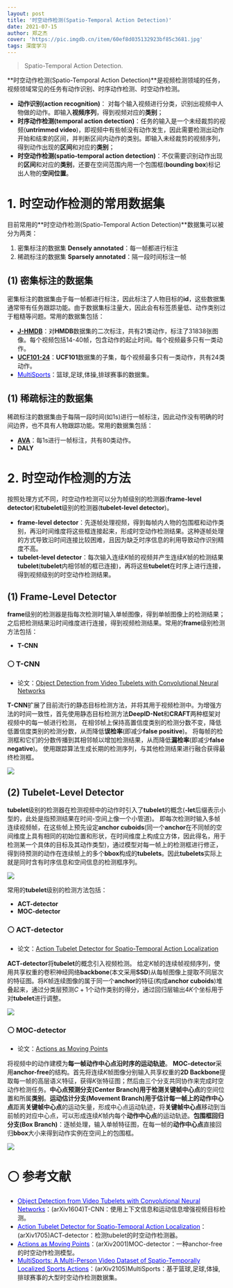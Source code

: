 ```yaml
---
layout: post
title: '时空动作检测(Spatio-Temporal Action Detection)'
date: 2021-07-15
author: 郑之杰
cover: 'https://pic.imgdb.cn/item/60ef8d035132923bf85c3681.jpg'
tags: 深度学习
---
```


> Spatio-Temporal Action Detection.

**时空动作检测(Spatio-Temporal Action Detection)**是视频检测领域的任务，视频领域常见的任务有动作识别、时序动作检测、时空动作检测。
- **动作识别(action recognition)**： 对每个输入视频进行分类，识别出视频中人物做的动作。即输入**视频序列**，得到视频对应的**类别**；
- **时序动作检测(temporal action detection)**：任务的输入是一个未经裁剪的视频(**untrimmed video**)，即视频中有些帧没有动作发生，因此需要检测出动作开始和结束的区间，并判断区间内动作的类别。即输入未经裁剪的视频序列，得到动作出现的**区间**和对应的**类别**；
- **时空动作检测(spatio-temporal action detection)**：不仅需要识别动作出现的**区间**和对应的**类别**，还要在空间范围内用一个包围框(**bounding box**)标记出人物的**空间位置**。

# 1. 时空动作检测的常用数据集
目前常用的**时空动作检测(Spatio-Temporal Action Detection)**数据集可以被分为两类：
1. 密集标注的数据集 **Densely annotated**：每一帧都进行标注
2. 稀疏标注的数据集 **Sparsely annotated**：隔一段时间标注一帧

## (1) 密集标注的数据集
密集标注的数据集由于每一帧都进行标注，因此标注了人物目标的**id**，这些数据集通常带有任务跟踪功能。由于数据集标注量大，因此会有标签质量低、动作类别过于粗糙等问题。常用的数据集包括：
- [**J-HMDB**](http://jhmdb.is.tue.mpg.de/)：对**HMDB**数据集的二次标注，共有$21$类动作，标注了$31838$张图像。每个视频包括$14$-$40$帧，包含动作的起止时间。每个视频最多只有一类动作。
- [**UCF101-24**](https://github.com/gurkirt/corrected-UCF101-Annots)：**UCF101**数据集的子集，每个视频最多只有一类动作，共有$24$类动作。
- [<font color=Blue>MultiSports</font>](https://0809zheng.github.io/2021/07/16/multisports.html)：篮球,足球,体操,排球赛事的数据集。

## (1) 稀疏标注的数据集
稀疏标注的数据集由于每隔一段时间(如$1$s)进行一帧标注，因此动作没有明确的时间边界，也不具有人物跟踪功能。常用的数据集包括：
- [**AVA**](https://arxiv.org/abs/1705.08421)：每$1$s进行一帧标注，共有$80$类动作。
- **DALY**

# 2. 时空动作检测的方法
按照处理方式不同，时空动作检测可以分为帧级别的检测器(**frame-level detector**)和**tubelet**级别的检测器(**tubelet-level detector**)。
- **frame-level detector**：先逐帧处理视频，得到每帧内人物的包围框和动作类别，再沿时间维度将这些框连接起来，形成时空动作检测结果。这种逐帧处理的方式导致沿时间连接比较困难，且因为缺乏时序信息的利用导致动作识别精度不高。
- **tubelet-level detector**：每次输入连续$K$帧的视频并产生连续$K$帧的检测结果**tubelet**(**tubelet**内相邻帧的框已连接)，再将这些**tubelet**在时序上进行连接，得到视频级别的时空动作检测结果。

## (1) Frame-Level Detector
**frame**级别的检测器是指每次检测时输入单帧图像，得到单帧图像上的检测结果；之后把检测结果沿时间维度进行连接，得到视频检测结果。常用的**frame**级别检测方法包括：
- **T-CNN**

### ⚪ T-CNN
- 论文：[Object Detection from Video Tubelets with Convolutional Neural Networks](https://0809zheng.github.io/2021/06/10/tcnn.html)

**T-CNN**扩展了目前流行的静态目标检测方法，并将其用于视频检测中。为增强方法的时间一致性，首先使用静态目标检测方法**DeepID-Net**和**CRAFT**两种框架对视频中的每一帧进行检测，
在相邻帧上保持高置信度类别的检测分数不变，降低低置信度类别的检测分数，从而降低**误检率**(即减少**false positive**)。
将每帧的检测框和它们的分数传播到其相邻帧以增加检测结果，从而降低**漏检率**(即减少**false negative**)。
使用跟踪算法生成长期的检测序列，与其他检测结果进行融合获得最终检测框。

![](https://pic.imgdb.cn/item/60f0f8575132923bf85fd65a.jpg)


## (2) Tubelet-Level Detector
**tubelet**级别的检测器在检测视频中的动作时引入了**tubelet**的概念(**-let**后缀表示小型的，此处是指预测结果在时间-空间上像一个小管道)。
即每次检测时输入多帧连续视频帧，在这些帧上预先设定**anchor cuboids**(同一个**anchor**在不同帧的空间维度上具有相同的初始位置和形状，在时间维度上构成立方体，因此得名，用于检测某一个具体的目标及其动作类型)，通过模型对每一帧上的检测框进行修正，得到待预测的动作在连续帧上的多个**bbox**构成的**tubelets**。因此**tubelets**实际上就是同时含有时序信息和空间信息的检测框序列。

![](https://pic.imgdb.cn/item/60ef97855132923bf894bd2e.jpg)

常用的**tubelet**级别的检测方法包括：
- **ACT-detector**
- **MOC-detector**

### ⚪ ACT-detector
- 论文：[Action Tubelet Detector for Spatio-Temporal Action Localization](https://0809zheng.github.io/2021/06/09/act.html)

**ACT-detector**将**tubelet**的概念引入视频检测。
给定$K$帧的连续帧视频序列，使用共享权重的卷积神经网络**backbone**(本文采用**SSD**)从每帧图像上提取不同层次的特征图。将$K$帧连续图像的属于同一个**anchor**的特征(构成**anchor cuboids**)堆叠起来，通过分类层预测$C+1$个动作类别的得分，通过回归层输出$4K$个坐标用于对**tubelet**进行调整。

![](https://pic.imgdb.cn/item/60ef98805132923bf89a578a.jpg)

### ⚪ MOC-detector
- 论文：[Actions as Moving Points](https://0809zheng.github.io/2021/07/17/mocdetector.html)

将视频中的动作建模为**每一帧动作中心点沿时序的运动轨迹**。
**MOC-detector**采用**anchor-free**的结构。首先将连续$K$帧图像分别输入共享权重的**2D Backbone**提取每一帧的高层语义特征，获得$K$张特征图；然后由三个分支共同协作来完成时空动作检测任务。**中心点预测分支(Center Branch)**用于检测**关键帧中心点**的空间位置和所属**类别**。**运动估计分支(Movement Branch)**用于估计每一帧上的**动作中心点**距离**关键帧中心点**的运动矢量，形成中心点运动轨迹，将**关键帧中心点**移动到当前帧的对应中心点，可以形成连续$K$帧内每个**动作中心点**的运动轨迹。**包围框回归分支(Box Branch)**：逐帧处理，输入单帧特征图，在每一帧的**动作中心点**直接回归**bbox**大小来得到动作实例在空间上的包围框。

![](https://pic.imgdb.cn/item/60efb4c75132923bf8380225.jpg)

# ⚪ 参考文献
- [<font color=Blue>Object Detection from Video Tubelets with Convolutional Neural Networks</font>](https://0809zheng.github.io/2021/06/10/tcnn.html)：(arXiv1604)T-CNN：使用上下文信息和运动信息增强视频目标检测。
- [<font color=Blue>Action Tubelet Detector for Spatio-Temporal Action Localization</font>](https://0809zheng.github.io/2021/06/09/act.html)：(arXiv1705)ACT-detector：检测tubelet的时空动作检测器。
- [<font color=Blue>Actions as Moving Points</font>](https://0809zheng.github.io/2021/07/17/mocdetector.html)：(arXiv2001)MOC-detector：一种anchor-free的时空动作检测模型。
- [<font color=Blue>MultiSports: A Multi-Person Video Dataset of Spatio-Temporally Localized Sports Actions</font>](https://0809zheng.github.io/2021/07/16/multisports.html)：(arXiv2105)MultiSports：基于篮球,足球,体操,排球赛事的大型时空动作检测数据集。
